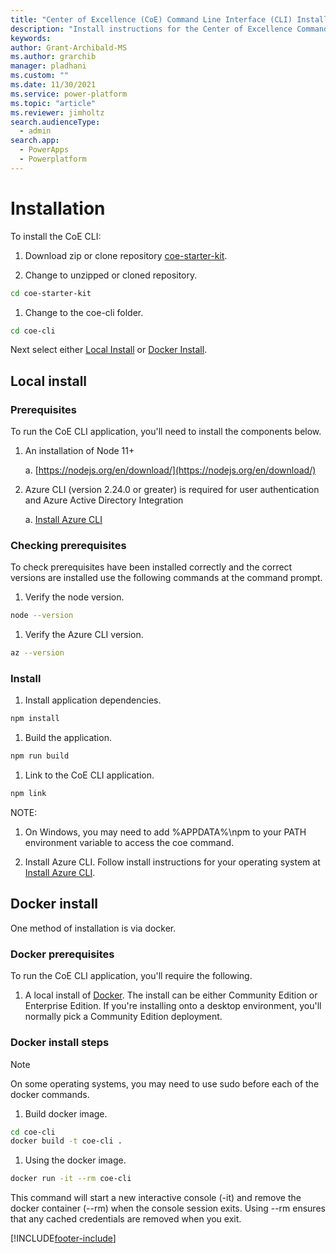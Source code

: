 ```yaml
---
title: "Center of Excellence (CoE) Command Line Interface (CLI) Install"
description: "Install instructions for the Center of Excellence Command-Line interface"
keywords: 
author: Grant-Archibald-MS
ms.author: grarchib
manager: pladhani
ms.custom: ""
ms.date: 11/30/2021
ms.service: power-platform
ms.topic: "article"
ms.reviewer: jimholtz
search.audienceType: 
  - admin
search.app: 
  - PowerApps
  - Powerplatform
---
```



# Installation

To install the CoE CLI:

1. Download zip or clone repository [coe-starter-kit](https://github.com/microsoft/coe-starter-kit).

1. Change to unzipped or cloned repository.

```bash
cd coe-starter-kit
```

1. Change to the coe-cli folder.

```bash
cd coe-cli
```

Next select either [Local Install](#local-install) or [Docker Install](#docker-install).

## Local install

### Prerequisites

To run the CoE CLI application, you'll need to install the components below.

1. An installation of Node 11+

   a. [https://nodejs.org/en/download/](https://nodejs.org/en/download/)

1. Azure CLI (version 2.24.0 or greater) is required for user authentication and Azure Active Directory Integration

   a. [Install Azure CLI](/cli/azure/install-azure-cli)

### Checking prerequisites

To check prerequisites have been installed correctly and the correct versions are installed use the following commands at the command prompt.

1. Verify the node version.

```bash
node --version
```

1. Verify the Azure CLI version.

```bash
az --version
```

### Install

1. Install application dependencies.

```bash
npm install
```

1. Build the application.

```bash
npm run build
```

1. Link to the CoE CLI application.

```bash
npm link
```

NOTE:

1. On Windows, you may need to add %APPDATA%\npm to your PATH environment variable to access the coe command.

1. Install Azure CLI. Follow install instructions for your operating system at [Install Azure CLI](/cli/azure/install-azure-cli).

## Docker install

One method of installation is via docker.

### Docker prerequisites

To run the CoE CLI application, you'll require the following.

1. A local install of [Docker](https://docs.docker.com/get-docker/). The install can be either Community Edition or Enterprise Edition. If you're installing onto a desktop environment, you'll normally pick a Community Edition deployment.

### Docker install steps

>[!Note]
>On some operating systems, you may need to use sudo before each of the docker commands.

1. Build docker image.

```bash
cd coe-cli
docker build -t coe-cli . 
```

1. Using the docker image.

```bash
docker run -it --rm coe-cli
```

This command will start a new interactive console (-it) and remove the docker container (--rm) when the console session exits. Using --rm ensures that any cached credentials are removed when you exit.

[!INCLUDE[footer-include](../../../includes/footer-banner.md)]

